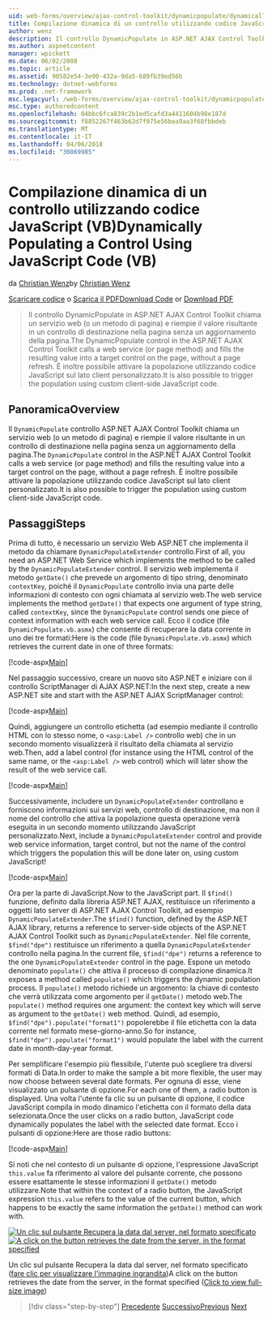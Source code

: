 ```yaml
---
uid: web-forms/overview/ajax-control-toolkit/dynamicpopulate/dynamically-populating-a-control-using-javascript-code-vb
title: Compilazione dinamica di un controllo utilizzando codice JavaScript (VB) | Documenti Microsoft
author: wenz
description: Il controllo DynamicPopulate in ASP.NET AJAX Control Toolkit chiama un servizio web (o un metodo di pagina) e inserisce il valore risultante in un controllo di destinazione t...
ms.author: aspnetcontent
manager: wpickett
ms.date: 06/02/2008
ms.topic: article
ms.assetid: 90582e54-3e90-432a-9da5-689fb39ed56b
ms.technology: dotnet-webforms
ms.prod: .net-framework
msc.legacyurl: /web-forms/overview/ajax-control-toolkit/dynamicpopulate/dynamically-populating-a-control-using-javascript-code-vb
msc.type: authoredcontent
ms.openlocfilehash: 04bbc6fca839c2b1ed5cafd3a4411604b98e187d
ms.sourcegitcommit: f8852267f463b62d7f975e56bea9aa3f68fbbdeb
ms.translationtype: MT
ms.contentlocale: it-IT
ms.lasthandoff: 04/06/2018
ms.locfileid: "30869985"
---
```

<a name="dynamically-populating-a-control-using-javascript-code-vb"></a><span data-ttu-id="45526-103">Compilazione dinamica di un controllo utilizzando codice JavaScript (VB)</span><span class="sxs-lookup"><span data-stu-id="45526-103">Dynamically Populating a Control Using JavaScript Code (VB)</span></span>
====================
<span data-ttu-id="45526-104">da [Christian Wenz](https://github.com/wenz)</span><span class="sxs-lookup"><span data-stu-id="45526-104">by [Christian Wenz](https://github.com/wenz)</span></span>

<span data-ttu-id="45526-105">[Scaricare codice](http://download.microsoft.com/download/d/8/f/d8f2f6f9-1b7c-46ad-9252-e1fc81bdea3e/dynamicpopulate1.vb.zip) o [Scarica il PDF](http://download.microsoft.com/download/b/6/a/b6ae89ee-df69-4c87-9bfb-ad1eb2b23373/dynamicpopulate1VB.pdf)</span><span class="sxs-lookup"><span data-stu-id="45526-105">[Download Code](http://download.microsoft.com/download/d/8/f/d8f2f6f9-1b7c-46ad-9252-e1fc81bdea3e/dynamicpopulate1.vb.zip) or [Download PDF](http://download.microsoft.com/download/b/6/a/b6ae89ee-df69-4c87-9bfb-ad1eb2b23373/dynamicpopulate1VB.pdf)</span></span>

> <span data-ttu-id="45526-106">Il controllo DynamicPopulate in ASP.NET AJAX Control Toolkit chiama un servizio web (o un metodo di pagina) e riempie il valore risultante in un controllo di destinazione nella pagina senza un aggiornamento della pagina.</span><span class="sxs-lookup"><span data-stu-id="45526-106">The DynamicPopulate control in the ASP.NET AJAX Control Toolkit calls a web service (or page method) and fills the resulting value into a target control on the page, without a page refresh.</span></span> <span data-ttu-id="45526-107">È inoltre possibile attivare la popolazione utilizzando codice JavaScript sul lato client personalizzato.</span><span class="sxs-lookup"><span data-stu-id="45526-107">It is also possible to trigger the population using custom client-side JavaScript code.</span></span>


## <a name="overview"></a><span data-ttu-id="45526-108">Panoramica</span><span class="sxs-lookup"><span data-stu-id="45526-108">Overview</span></span>

<span data-ttu-id="45526-109">Il `DynamicPopulate` controllo ASP.NET AJAX Control Toolkit chiama un servizio web (o un metodo di pagina) e riempie il valore risultante in un controllo di destinazione nella pagina senza un aggiornamento della pagina.</span><span class="sxs-lookup"><span data-stu-id="45526-109">The `DynamicPopulate` control in the ASP.NET AJAX Control Toolkit calls a web service (or page method) and fills the resulting value into a target control on the page, without a page refresh.</span></span> <span data-ttu-id="45526-110">È inoltre possibile attivare la popolazione utilizzando codice JavaScript sul lato client personalizzato.</span><span class="sxs-lookup"><span data-stu-id="45526-110">It is also possible to trigger the population using custom client-side JavaScript code.</span></span>

## <a name="steps"></a><span data-ttu-id="45526-111">Passaggi</span><span class="sxs-lookup"><span data-stu-id="45526-111">Steps</span></span>

<span data-ttu-id="45526-112">Prima di tutto, è necessario un servizio Web ASP.NET che implementa il metodo da chiamare `DynamicPopulateExtender` controllo.</span><span class="sxs-lookup"><span data-stu-id="45526-112">First of all, you need an ASP.NET Web Service which implements the method to be called by the `DynamicPopulateExtender` control.</span></span> <span data-ttu-id="45526-113">Il servizio web implementa il metodo `getDate()` che prevede un argomento di tipo string, denominato `contextKey`, poiché il `DynamicPopulate` controllo invia una parte delle informazioni di contesto con ogni chiamata al servizio web.</span><span class="sxs-lookup"><span data-stu-id="45526-113">The web service implements the method `getDate()` that expects one argument of type string, called `contextKey`, since the `DynamicPopulate` control sends one piece of context information with each web service call.</span></span> <span data-ttu-id="45526-114">Ecco il codice (file `DynamicPopulate.vb.asmx`) che consente di recuperare la data corrente in uno dei tre formati:</span><span class="sxs-lookup"><span data-stu-id="45526-114">Here is the code (file `DynamicPopulate.vb.asmx`) which retrieves the current date in one of three formats:</span></span>

[!code-aspx[Main](dynamically-populating-a-control-using-javascript-code-vb/samples/sample1.aspx)]

<span data-ttu-id="45526-115">Nel passaggio successivo, creare un nuovo sito ASP.NET e iniziare con il controllo ScriptManager di AJAX ASP.NET:</span><span class="sxs-lookup"><span data-stu-id="45526-115">In the next step, create a new ASP.NET site and start with the ASP.NET AJAX ScriptManager control:</span></span>

[!code-aspx[Main](dynamically-populating-a-control-using-javascript-code-vb/samples/sample2.aspx)]

<span data-ttu-id="45526-116">Quindi, aggiungere un controllo etichetta (ad esempio mediante il controllo HTML con lo stesso nome, o `<asp:Label />` controllo web) che in un secondo momento visualizzerà il risultato della chiamata al servizio web.</span><span class="sxs-lookup"><span data-stu-id="45526-116">Then, add a label control (for instance using the HTML control of the same name, or the `<asp:Label />` web control) which will later show the result of the web service call.</span></span>

[!code-aspx[Main](dynamically-populating-a-control-using-javascript-code-vb/samples/sample3.aspx)]

<span data-ttu-id="45526-117">Successivamente, includere un `DynamicPopulateExtender` controllano e forniscono informazioni sui servizi web, controllo di destinazione, ma non il nome del controllo che attiva la popolazione questa operazione verrà eseguita in un secondo momento utilizzando JavaScript personalizzato.</span><span class="sxs-lookup"><span data-stu-id="45526-117">Next, include a `DynamicPopulateExtender` control and provide web service information, target control, but not the name of the control which triggers the population this will be done later on, using custom JavaScript!</span></span>

[!code-aspx[Main](dynamically-populating-a-control-using-javascript-code-vb/samples/sample4.aspx)]

<span data-ttu-id="45526-118">Ora per la parte di JavaScript.</span><span class="sxs-lookup"><span data-stu-id="45526-118">Now to the JavaScript part.</span></span> <span data-ttu-id="45526-119">Il `$find()` funzione, definito dalla libreria ASP.NET AJAX, restituisce un riferimento a oggetti lato server di ASP.NET AJAX Control Toolkit, ad esempio `DynamicPopulateExtender`.</span><span class="sxs-lookup"><span data-stu-id="45526-119">The `$find()` function, defined by the ASP.NET AJAX library, returns a reference to server-side objects of the ASP.NET AJAX Control Toolkit such as `DynamicPopulateExtender`.</span></span> <span data-ttu-id="45526-120">Nel file corrente, `$find("dpe")` restituisce un riferimento a quella `DynamicPopulateExtender` controllo nella pagina.</span><span class="sxs-lookup"><span data-stu-id="45526-120">In the current file, `$find("dpe")` returns a reference to the one `DynamicPopulateExtender` control in the page.</span></span> <span data-ttu-id="45526-121">Espone un metodo denominato `populate()` che attiva il processo di compilazione dinamica.</span><span class="sxs-lookup"><span data-stu-id="45526-121">It exposes a method called `populate()` which triggers the dynamic population process.</span></span> <span data-ttu-id="45526-122">Il `populate()` metodo richiede un argomento: la chiave di contesto che verrà utilizzata come argomento per il `getDate()` metodo web.</span><span class="sxs-lookup"><span data-stu-id="45526-122">The `populate()` method requires one argument: the context key which will serve as argument to the `getDate()` web method.</span></span> <span data-ttu-id="45526-123">Quindi, ad esempio, `$find("dpe").populate("format1")` popolerebbe il file etichetta con la data corrente nel formato mese-giorno-anno.</span><span class="sxs-lookup"><span data-stu-id="45526-123">So for instance, `$find("dpe").populate("format1")` would populate the label with the current date in month-day-year format.</span></span>

<span data-ttu-id="45526-124">Per semplificare l'esempio più flessibile, l'utente può scegliere tra diversi formati di Data.</span><span class="sxs-lookup"><span data-stu-id="45526-124">In order to make the sample a bit more flexible, the user may now choose between several date formats.</span></span> <span data-ttu-id="45526-125">Per ognuna di esse, viene visualizzato un pulsante di opzione.</span><span class="sxs-lookup"><span data-stu-id="45526-125">For each one of them, a radio button is displayed.</span></span> <span data-ttu-id="45526-126">Una volta l'utente fa clic su un pulsante di opzione, il codice JavaScript compila in modo dinamico l'etichetta con il formato della data selezionata.</span><span class="sxs-lookup"><span data-stu-id="45526-126">Once the user clicks on a radio button, JavaScript code dynamically populates the label with the selected date format.</span></span> <span data-ttu-id="45526-127">Ecco i pulsanti di opzione:</span><span class="sxs-lookup"><span data-stu-id="45526-127">Here are those radio buttons:</span></span>

[!code-aspx[Main](dynamically-populating-a-control-using-javascript-code-vb/samples/sample5.aspx)]

<span data-ttu-id="45526-128">Si noti che nel contesto di un pulsante di opzione, l'espressione JavaScript `this.value` fa riferimento al valore del pulsante corrente, che possono essere esattamente le stesse informazioni il `getDate()` metodo utilizzare.</span><span class="sxs-lookup"><span data-stu-id="45526-128">Note that within the context of a radio button, the JavaScript expression `this.value` refers to the value of the current button, which happens to be exactly the same information the `getDate()` method can work with.</span></span>


<span data-ttu-id="45526-129">[![Un clic sul pulsante Recupera la data dal server, nel formato specificato](dynamically-populating-a-control-using-javascript-code-vb/_static/image2.png)](dynamically-populating-a-control-using-javascript-code-vb/_static/image1.png)</span><span class="sxs-lookup"><span data-stu-id="45526-129">[![A click on the button retrieves the date from the server, in the format specified](dynamically-populating-a-control-using-javascript-code-vb/_static/image2.png)](dynamically-populating-a-control-using-javascript-code-vb/_static/image1.png)</span></span>

<span data-ttu-id="45526-130">Un clic sul pulsante Recupera la data dal server, nel formato specificato ([fare clic per visualizzare l'immagine ingrandita](dynamically-populating-a-control-using-javascript-code-vb/_static/image3.png))</span><span class="sxs-lookup"><span data-stu-id="45526-130">A click on the button retrieves the date from the server, in the format specified ([Click to view full-size image](dynamically-populating-a-control-using-javascript-code-vb/_static/image3.png))</span></span>

> [!div class="step-by-step"]
> <span data-ttu-id="45526-131">[Precedente](dynamically-populating-a-control-vb.md)
> [Successivo](using-dynamicpopulate-with-a-user-control-and-javascript-vb.md)</span><span class="sxs-lookup"><span data-stu-id="45526-131">[Previous](dynamically-populating-a-control-vb.md)
[Next](using-dynamicpopulate-with-a-user-control-and-javascript-vb.md)</span></span>
